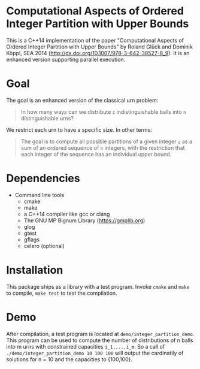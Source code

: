 Computational Aspects of Ordered Integer Partition with Upper Bounds
====================================================================

This is a C++14 implementation of the paper 
"Computational Aspects of Ordered Integer Partition with Upper Bounds"
by Roland Glück and Dominik Köppl, SEA 2014 (http://dx.doi.org/10.1007/978-3-642-38527-8_9).
It is an enhanced version supporting parallel execution.

# Goal

The goal is an enhanced version of the classical urn problem: 

> In how many ways can we distribute `z` indistinguishable balls into `n` distinguishable urns?

We restrict each urn to have a specific size.
In other terms:

> The goal is to compute all possible partitions of a given integer `z` as a sum of an ordered sequence of `n` integers,
> with the restriction that each integer of the sequence has an individual upper bound.

# Dependencies

- Command line tools
  - cmake
  - make
  - a C++14 compiler like gcc or clang 
  - The GNU MP Bignum Library (https://gmplib.org)
  - glog
  - gtest
  - gflags
  - celero (optional)

# Installation

This package ships as a library with a test program.
Invoke `cmake` and `make` to compile, `make test` to test the compilation.

# Demo

After compilation, a test program is located at `demo/integer_partition_demo`.
This program can be used to compute the number of distributions of n balls into m urns with constrained capacities `i_1,...,i_m`.
So a call of `./demo/integer_partition_demo 10 100 100` will output the cardinatily of solutions for n = 10 and the capacities to {100,100}.
